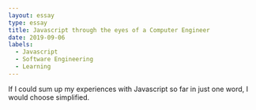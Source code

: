 ```yaml
---
layout: essay
type: essay
title: Javascript through the eyes of a Computer Engineer
date: 2019-09-06
labels:
  - Javascript
  - Software Engineering
  - Learning
---
```


If I could sum up my experiences with Javascript so far in just one word, I would choose simplified.
